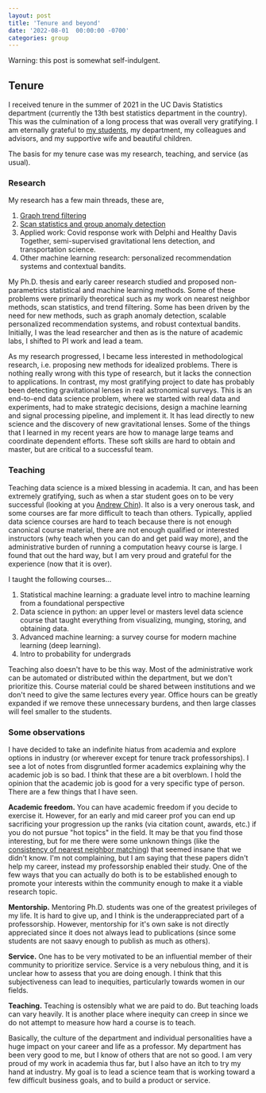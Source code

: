 ```yaml
---
layout: post
title: 'Tenure and beyond'
date: '2022-08-01  00:00:00 -0700'
categories: group
---
```


Warning: this post is somewhat self-indulgent.

## Tenure

I received tenure in the summer of 2021 in the UC Davis Statistics department (currently the 13th best statistics department in the country).  This was the culmination of a long process that was overall very gratifying.  I am eternally grateful to [my students](/group/), my department, my colleagues and advisors, and my supportive wife and beautiful children.

The basis for my tenure case was my research, teaching, and service (as usual).

### Research

My research has a few main threads, these are,
1. [Graph trend filtering](/theory/2020/06/02/trend-filtering.html)
2. [Scan statistics and group anomaly detection]()
3. Applied work: Covid response work with Delphi and Healthy Davis Together, semi-supervised gravitational lens detection, and transportation science.
4. Other machine learning research: personalized recommendation systems and contextual bandits.

My Ph.D. thesis and early career research studied and proposed non-parametrics statistical and machine learning methods.  Some of these problems were primarily theoretical such as my work on nearest neighbor methods, scan statistics, and trend filtering.  Some has been driven by the need for new methods, such as graph anomaly detection, scalable personalized recommendation systems, and robust contextual bandits.  Initially, I was the lead researcher and then as is the nature of academic labs, I shifted to PI work and lead a team.

As my research progressed, I became less interested in methodological research, i.e. proposing new methods for idealized problems.  There is nothing really wrong with this type of research, but it lacks the connection to applications.  In contrast, my most gratifying project to date has probably been detecting gravitational lenses in real astronomical surveys.  This is an end-to-end data science problem, where we started with real data and experiments, had to make strategic decisions, design a machine learning and signal processing pipeline, and implement it.  It has lead directly to new science and the discovery of new gravitational lenses.  Some of the things that I learned in my recent years are how to manage large teams and coordinate dependent efforts.  These soft skills are hard to obtain and master, but are critical to a successful team.

### Teaching

Teaching data science is a mixed blessing in academia.  It can, and has been extremely gratifying, such as when a star student goes on to be very successful (looking at you [Andrew Chin](https://www.linkedin.com/in/andrewchin1/)).  It also is a very onerous task, and some courses are far more difficult to teach than others.  Typically, applied data science courses are hard to teach because there is not enough canonical course material, there are not enough qualified or interested instructors (why teach when you can do and get paid way more), and the administrative burden of running a computation heavy course is large.  I found that out the hard way, but I am very proud and grateful for the experience (now that it is over).

I taught the following courses...
1. Statistical machine learning: a graduate level intro to machine learning from a foundational perspective
2. Data science in python: an upper level or masters level data science course that taught everything from visualizing, munging, storing, and obtaining data.
3. Advanced machine learning: a survey course for modern machine learning (deep learning).
4. Intro to probability for undergrads

Teaching also doesn't have to be this way.  Most of the administrative work can be automated or distributed within the department, but we don't prioritize this.  Course material could be shared between institutions and we don't need to give the same lectures every year.  Office hours can be greatly expanded if we remove these unnecessary burdens, and then large classes will feel smaller to the students.

### Some observations

I have decided to take an indefinite hiatus from academia and explore options in industry (or wherever except for tenure track professorships).  I see a lot of notes from disgruntled former academics explaining why the academic job is so bad.  I think that these are a bit overblown.  I hold the opinion that the academic job is good for a very specific type of person.  There are a few things that I have seen.

**Academic freedom.**  You can have academic freedom if you decide to exercise it.  However, for an early and mid career prof you can end up sacrificing your progression up the ranks (via citation count, awards, etc.) if you do not pursue "hot topics" in the field.  It may be that you find those interesting, but for me there were some unknown things (like the [consistency of nearest neighbor matching](https://arxiv-export1.library.cornell.edu/abs/1902.02408)) that seemed insane that we didn't know.  I'm not complaining, but I am saying that these papers didn't help my career, instead my professorship enabled their study.  One of the few ways that you can actually do both is to be established enough to promote your interests within the community enough to make it a viable research topic.

**Mentorship.** Mentoring Ph.D. students was one of the greatest privileges of my life.  It is hard to give up, and I think is the underappreciated part of a professorship.  However, mentorship for it's own sake is not directly appreciated since it does not always lead to publications (since some students are not saavy enough to publish as much as others).

**Service.** One has to be very motivated to be an influential member of their community to prioritize service.  Service is a very nebulous thing, and it is unclear how to assess that you are doing enough.  I think that this subjectiveness can lead to inequities, particularly towards women in our fields.

**Teaching.**  Teaching is ostensibly what we are paid to do.  But teaching loads can vary heavily.  It is another place where inequity can creep in since we do not attempt to measure how hard a course is to teach.

Basically, the culture of the department and individual personalities have a huge impact on your career and life as a professor.  My department has been very good to me, but I know of others that are not so good.
I am very proud of my work in academia thus far, but I also have an itch to try my hand at industry.
My goal is to lead a science team that is working toward a few difficult business goals, and to build a product or service.



